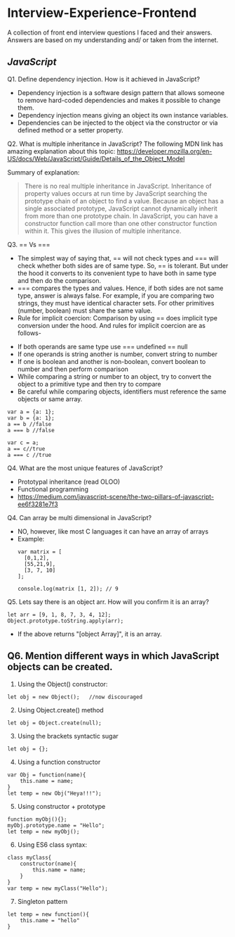 # Interview-Experience-Frontend
A collection of front end interview questions I faced and their answers. Answers are based on my understanding and/ or taken from the internet. 


## **_JavaScript_**


Q1. Define dependency injection. How is it achieved in JavaScript?
* Dependency injection is a software design pattern that allows someone to remove hard-coded dependencies and makes it possible to change  them. 
* Dependency injection means giving an object its own instance variables. 
* Dependencies can be injected to the object via the constructor or via defined method or a setter property.

Q2. What is multiple inheritance in JavaScript?
The following MDN link has amazing explanation about this topic: 
https://developer.mozilla.org/en-US/docs/Web/JavaScript/Guide/Details_of_the_Object_Model

Summary of explanation: 
> There is no real multiple inheritance in JavaScript. Inheritance of property values occurs at run time by JavaScript searching the 
> prototype chain of an object to find a value. Because an object has a single associated prototype, JavaScript cannot dynamically inherit  from more than one prototype chain.
> In JavaScript, you can have a constructor function call more than one other constructor function within it. This gives the illusion of 
> multiple inheritance. 

Q3.  == Vs ===
* The simplest way of saying that, == will not check types and === will check whether both sides are of same type. So, == is tolerant. But under the hood it converts to its convenient type to have both in same type and then do the comparison.
* === compares the types and values. Hence, if both sides are not same type, answer is always false. For example, if you are comparing two strings, they must have identical character sets. For other primitives (number, boolean) must share the same value.
* Rule for implicit coercion: Comparison by using == does implicit type conversion under the hood. And rules for implicit coercion are as follows-
- If both operands are same type use ===
undefined == null
- If one operands is string another is number, convert string to number
- If one is boolean and another is non-boolean, convert boolean to number and then perform comparison
- While comparing a string or number to an object, try to convert the object to a primitive type and then try to compare
- Be careful while comparing objects, identifiers must reference the same objects or same array.
```
var a = {a: 1};
var b = {a: 1};
a == b //false
a === b //false

var c = a;
a == c//true
a === c //true
```
Q4. What are the most unique features of JavaScript?
* Prototypal inheritance (read OLOO)
* Functional programming 
* https://medium.com/javascript-scene/the-two-pillars-of-javascript-ee6f3281e7f3

Q4. Can array be multi dimensional in JavaScript?
* NO, however, like most C languages it can have an array of arrays
* Example:
    ```
    var matrix = [
      [0,1,2],
      [55,21,9],
      [3, 7, 10]
    ];
    
    console.log(matrix [1, 2]); // 9 
   ```
 
Q5. Lets say there is an object arr. How will you confirm it is an array?

```
let arr = [9, 1, 8, 7, 3, 4, 12];
Object.prototype.toString.apply(arr);
```
* If the above returns "[object Array]", it is an array.

Q6. Mention different ways in which JavaScript objects can be created.
-------
1. Using the Object() constructor:
  ```
  let obj = new Object();   //now discouraged
  ```
2. Using Object.create() method
```
let obj = Object.create(null);
```
3. Using the brackets syntactic sugar
```
let obj = {};
```
4. Using a function constructor
```
var Obj = function(name){
    this.name = name;
}
let temp = new Obj("Heya!!!");
```
5. Using constructor + prototype
```
function myObj(){};
myObj.prototype.name = "Hello";
let temp = new myObj();
```
6. Using ES6 class syntax:
```
class myClass{
    constructor(name){
        this.name = name;
    }
}
var temp = new myClass("Hello");
```
7. Singleton pattern
```
let temp = new function(){
    this.name = "hello"
}
```
